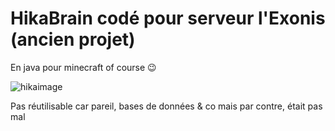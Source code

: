 # HikaBrain codé pour serveur l'Exonis (ancien projet)
En java pour minecraft of course 😉

![hikaimage](https://i.ytimg.com/vi/NAT3GJaAQiA/maxresdefault.jpg)

Pas réutilisable car pareil, bases de données & co mais par contre, était pas mal 
